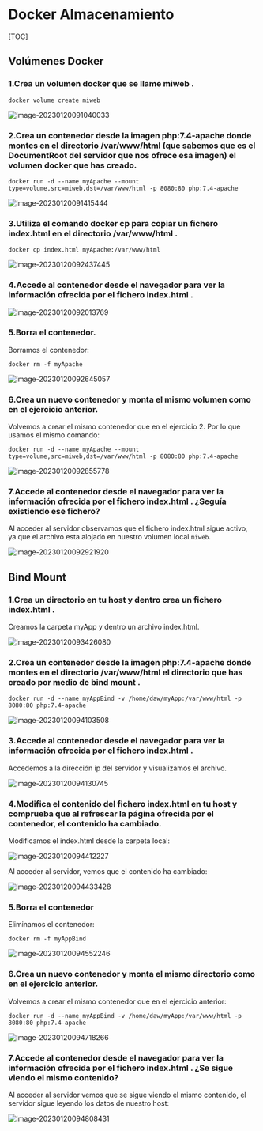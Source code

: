 # Docker Almacenamiento

[TOC]



## Volúmenes Docker

### 1.Crea un volumen docker que se llame miweb . 

`docker volume create miweb`

![image-20230120091040033](./assets/image-20230120091040033.png)



### 2.Crea un contenedor desde la imagen php:7.4-apache donde montes en el directorio /var/www/html (que sabemos que es el DocumentRoot del servidor que nos ofrece esa imagen) el volumen docker que has creado. 

`docker run -d --name myApache --mount type=volume,src=miweb,dst=/var/www/html -p 8080:80 php:7.4-apache`

![image-20230120091415444](./assets/image-20230120091415444.png)



### 3.Utiliza el comando docker cp para copiar un fichero index.html en el directorio /var/www/html . 

`docker cp index.html myApache:/var/www/html`

![image-20230120092437445](./assets/image-20230120092437445.png)



### 4.Accede al contenedor desde el navegador para ver la información ofrecida por el fichero index.html . 

![image-20230120092013769](./assets/image-20230120092013769.png)



### 5.Borra el contenedor.

Borramos el contenedor: 

`docker rm -f myApache`

![image-20230120092645057](./assets/image-20230120092645057.png)



### 6.Crea un nuevo contenedor y monta el mismo volumen como en el ejercicio anterior. 

Volvemos a crear el mismo contenedor que en el ejercicio 2. Por lo que usamos el mismo comando:

`docker run -d --name myApache --mount type=volume,src=miweb,dst=/var/www/html -p 8080:80 php:7.4-apache`

![image-20230120092855778](./assets/image-20230120092855778.png)



### 7.Accede al contenedor desde el navegador para ver la información ofrecida por el fichero index.html . ¿Seguía existiendo ese fichero? 

Al acceder al servidor observamos que el fichero index.html sigue activo, ya que el archivo esta alojado en nuestro volumen local `miweb`.

![image-20230120092921920](./assets/image-20230120092921920.png)





## Bind Mount

### 1.Crea un directorio en tu host y dentro crea un fichero index.html . 

Creamos la carpeta myApp y dentro un archivo index.html.

![image-20230120093426080](./assets/image-20230120093426080.png)



### 2.Crea un contenedor desde la imagen php:7.4-apache donde montes en el directorio /var/www/html el directorio que has creado por medio de bind mount . 

`docker run -d --name myAppBind -v /home/daw/myApp:/var/www/html -p 8080:80 php:7.4-apache`

![image-20230120094103508](./assets/image-20230120094103508.png)



### 3.Accede al contenedor desde el navegador para ver la información ofrecida por el fichero index.html .

 Accedemos a la dirección ip del servidor y visualizamos el archivo.

![image-20230120094130745](./assets/image-20230120094130745.png)



### 4.Modifica el contenido del fichero index.html en tu host y comprueba que al refrescar la página ofrecida por el contenedor, el contenido ha cambiado. 

Modificamos el index.html desde la carpeta local:

![image-20230120094412227](./assets/image-20230120094412227.png)

Al acceder al servidor, vemos que el contenido ha cambiado:

![image-20230120094433428](./assets/image-20230120094433428.png)



### 5.Borra el contenedor 

Eliminamos el contenedor:

`docker rm -f myAppBind`

![image-20230120094552246](./assets/image-20230120094552246.png)



### 6.Crea un nuevo contenedor y monta el mismo directorio como en el ejercicio anterior. 

Volvemos a crear el mismo contenedor que en el ejercicio anterior:

`docker run -d --name myAppBind -v /home/daw/myApp:/var/www/html -p 8080:80 php:7.4-apache`

![image-20230120094718266](./assets/image-20230120094718266.png)



### 7.Accede al contenedor desde el navegador para ver la información ofrecida por el fichero index.html . ¿Se sigue viendo el mismo contenido?

Al acceder al servidor vemos que se sigue viendo el mismo contenido, el servidor sigue leyendo los datos de nuestro host:

![image-20230120094808431](./assets/image-20230120094808431.png)